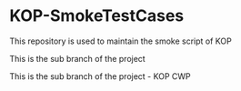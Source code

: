 # KOP-SmokeTestCases
This repository is used to maintain the smoke script of KOP

This is the sub branch of the project

This is the sub branch of the project - KOP CWP
